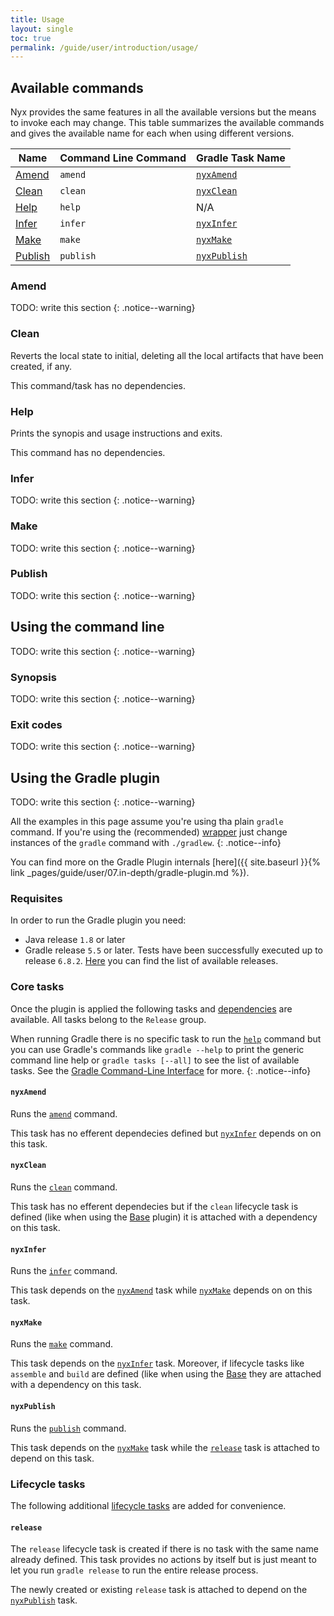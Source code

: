 ```yaml
---
title: Usage
layout: single
toc: true
permalink: /guide/user/introduction/usage/
---
```


## Available commands

Nyx provides the same features in all the available versions but the means to invoke each may change. This table summarizes the available commands and gives the available name for each when using different versions.

| Name                                        | Command Line Command                   | Gradle Task Name                       |
| ------------------------------------------- | -------------------------------------- | -------------------------------------- |
| [Amend](#amend)                             | `amend`                                | [`nyxAmend`](#nyxamend)                |
| [Clean](#clean)                             | `clean`                                | [`nyxClean`](#nyxclean)                |
| [Help](#help)                               | `help`                                 | N/A                                    |
| [Infer](#infer)                             | `infer`                                | [`nyxInfer`](#nyxinfer)                |
| [Make](#make)                               | `make`                                 | [`nyxMake`](#nyxmake)                  |
| [Publish](#publish)                         | `publish`                              | [`nyxPublish`](#nyxpublish)            |

### Amend

TODO: write this section
{: .notice--warning}

### Clean

Reverts the local state to initial, deleting all the local artifacts that have been created, if any.

This command/task has no dependencies.

### Help

Prints the synopis and usage instructions and exits.

This command has no dependencies.

### Infer

TODO: write this section
{: .notice--warning}

### Make

TODO: write this section
{: .notice--warning}

### Publish

TODO: write this section
{: .notice--warning}


## Using the command line

TODO: write this section
{: .notice--warning}

### Synopsis

TODO: write this section
{: .notice--warning}

### Exit codes

TODO: write this section
{: .notice--warning}

## Using the Gradle plugin

TODO: write this section
{: .notice--warning}

All the examples in this page assume you're using tha plain `gradle` command. If you're using the (recommended) [wrapper](https://docs.gradle.org/current/userguide/gradle_wrapper.html) just change instances of the `gradle` command with `./gradlew`.
{: .notice--info}

You can find more on the Gradle Plugin internals [here]({{ site.baseurl }}{% link _pages/guide/user/07.in-depth/gradle-plugin.md %}).

### Requisites

In order to run the Gradle plugin you need:

* Java release `1.8` or later
* Gradle release `5.5` or later. Tests have been successfully executed up to release `6.8.2`. [Here](https://gradle.org/releases/) you can find the list of available releases.

### Core tasks

Once the plugin is applied the following tasks and [dependencies](https://docs.gradle.org/current/userguide/tutorial_using_tasks.html#sec:task_dependencies) are available. All tasks belong to the `Release` group.

When running Gradle there is no specific task to run the [`help`](#help) command but you can use Gradle's commands like `gradle --help` to print the generic command line help or `gradle tasks [--all]` to see the list of available tasks. See the [Gradle Command-Line Interface](https://docs.gradle.org/current/userguide/command_line_interface.html) for more.
{: .notice--info}

#### `nyxAmend`

Runs the [`amend`](#amend) command.

This task has no efferent dependecies defined but [`nyxInfer`](#nyxinfer) depends on on this task.

#### `nyxClean`

Runs the [`clean`](#clean) command.

This task has no efferent dependecies but if the `clean` lifecycle task is defined (like when using the [Base](https://docs.gradle.org/current/userguide/base_plugin.html) plugin) it is attached with a dependency on this task.

#### `nyxInfer`

Runs the [`infer`](#infer) command.

This task depends on the [`nyxAmend`](#nyxamend) task while [`nyxMake`](#nyxmake) depends on on this task.

#### `nyxMake`

Runs the [`make`](#make) command.

This task depends on the [`nyxInfer`](#nyxinfer) task. Moreover, if lifecycle tasks like `assemble` and `build` are defined (like when using the [Base](https://docs.gradle.org/current/userguide/base_plugin.html) they are attached with a dependency on this task.

#### `nyxPublish`

Runs the [`publish`](#publish) command.

This task depends on the [`nyxMake`](#nyxmake) task while the [`release`](#release) task is attached to depend on this task.

### Lifecycle tasks

The following additional [lifecycle tasks](https://docs.gradle.org/current/userguide/more_about_tasks.html#sec:lifecycle_tasks) are added for convenience.

#### `release`

The `release` lifecycle task is created if there is no task with the same name already defined. This task provides no actions by itself but is just meant to let you run `gradle release` to run the entire release process.

The newly created or existing `release` task is attached to depend on the [`nyxPublish`](#nyxpublish) task.
